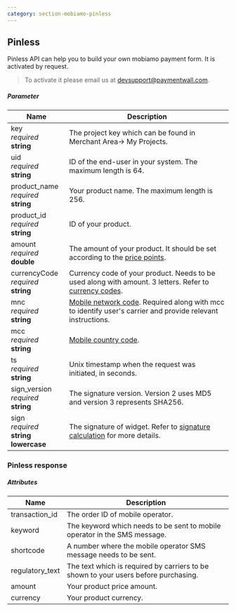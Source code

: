 ```yaml
---
category: section-mobiamo-pinless
---
```


## Pinless

Pinless API can help you to build your own mobiamo payment form. It is activated by request.

> To activate it please email us at [devsupport@paymentwall.com](mailto:devsupport@paymentwall.com).

##### Parameter

| Name | Description|
|---|---|
|key<br> *required*<br> **string**|  The project key which can be found in Merchant Area→ My Projects.|
|uid<br> *required*<br> **string**| ID of the end-user in your system. The maximum length is 64. |
|product_name<br> *required*<br> **string**| Your product name. The maximum length is 256. |
|product_id<br> *required*<br> **string**| ID of your product. |
|amount<br> *required*<br> **double**| The amount of your product. It should be set according to the [price points](http://www.mobiamo.com/coverage).|
|currencyCode<br> *required*<br> **string**| Currency code of your product. Needs to be used along with amount. 3 letters. Refer to [currency codes](/reference/currencies).|
|mnc<br> *required*<br> **string**| [Mobile network code](https://en.wikipedia.org/wiki/Mobile_country_code#National_operators). Required along with mcc to identify user's carrier and provide relevant instructions. |
|mcc<br> *required*<br> **string**| [Mobile country code](https://en.wikipedia.org/wiki/Mobile_country_code#National_operators). |
|ts<br> *required*<br> **string**| Unix timestamp when the request was initiated, in seconds. |
|sign_version<br> *required*<br> **string**| The signature version. Version 2 uses MD5 and version 3 represents SHA256.|
|sign<br> *required*<br> **string lowercase**| The signature of widget. Refer to [signature calculation](/reference/signature-calculation) for more details.|

### Pinless response

##### Attributes

| Name| Description|
|---|---|
| transaction_id | The order ID of mobile operator.|
| keyword | The keyword which needs to be sent to mobile operator in the SMS message. |
| shortcode | A number where the mobile operator SMS message needs to be sent. |
| regulatory_text | The text which is required by carriers to be shown to your users before purchasing.|
| amount | Your product price amount. |
| currency | Your product currency. |
